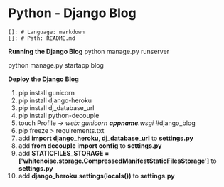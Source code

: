 # Python - Django Blog

    []: # Language: markdown
    []: # Path: README.md

__Running the Django Blog__
python manage.py runserver

python manage.py startapp blog


__Deploy the Django Blog__

1. pip install gunicorn
2. pip install django-heroku
3. pip install dj_database_url
4. pip install python-decouple
5. touch Profile -> _web: gunicorn __appname__.wsgi_ #django_blog
6. pip freeze > requirements.txt
7. add __import django_heroku, dj_database_url__ to __settings.py__
8. add __from decouple import config__ to __settings.py__
9. add __STATICFILES_STORAGE = ['whitenoise.storage.CompressedManifestStaticFilesStorage']__ to __settings.py__
10. add __django_heroku.settings(locals())__ to __settings.py__